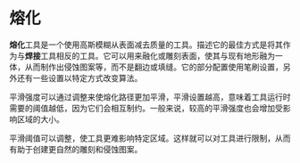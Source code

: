 # 熔化

**熔化**工具是一个使用高斯模糊从表面减去质量的工具。描述它的最佳方式是将其作为与**焊接**工具相反的工具。它可以用来融化或雕刻表面，使其与现有地形融为一体，从而制作出侵蚀图案等，而不是翻边或填缝。它的部分配置使用笔刷设置，另外还有一些设置以特定方式改变算法。

平滑强度可以通过调整来使熔化路径更加平滑，平滑设置越高，意味着工具运行时需要的阈值越低，因为它们会相互制约。一般来说，较高的平滑强度也会增加受影响区域的大小。

平滑阈值可以调整，使工具更难影响特定区域。这样就可以对工具进行限制，从而有助于创建更自然的雕刻和侵蚀图案。
